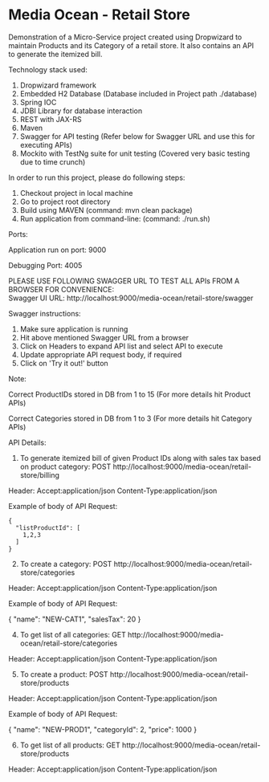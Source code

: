 # Media Ocean - Retail Store

Demonstration of a Micro-Service project created using Dropwizard to maintain Products and its Category of a retail store. 
It also contains an API to generate the itemized bill.  

Technology stack used:
1) Dropwizard framework
2) Embedded H2 Database (Database included in Project path ./database)
2) Spring IOC
3) JDBI Library for database interaction
4) REST with JAX-RS
5) Maven
6) Swagger for API testing (Refer below for Swagger URL and use this for executing APIs)
7) Mockito with TestNg suite for unit testing (Covered very basic testing due to time crunch)

In order to run this project, please do following steps:
1) Checkout project in local machine
2) Go to project root directory
3) Build using MAVEN (command:  mvn clean package)
4) Run application from command-line: (command:  ./run.sh) 

Ports:

Application run on port: 9000

Debugging Port: 4005

PLEASE USE FOLLOWING SWAGGER URL TO TEST ALL APIs FROM A BROWSER FOR CONVENIENCE:  
Swagger UI URL: http://localhost:9000/media-ocean/retail-store/swagger 

Swagger instructions:
 
1) Make sure application is running
2) Hit above mentioned Swagger URL from a browser
3) Click on Headers to expand API list and select API to execute
4) Update appropriate API request body, if required
5) Click on 'Try it out!' button


Note: 

Correct ProductIDs stored in DB from 1 to 15 (For more details hit Product APIs)

Correct Categories stored in DB from 1 to 3 (For more details hit Category APIs)

API Details:
1) To generate itemized bill of given Product IDs along with sales tax based on product category:
 POST    http://localhost:9000/media-ocean/retail-store/billing
 
 Header:
  Accept:application/json
  Content-Type:application/json  
  
 Example of body of API Request:
    
    {
      "listProductId": [
        1,2,3
      ]
    }
          
2) To create a category:
 POST    http://localhost:9000/media-ocean/retail-store/categories
 
 Header:
  Accept:application/json
  Content-Type:application/json
   
 Example of body of API Request:
 
 {
   "name": "NEW-CAT1",
   "salesTax": 20
 }

4) To get list of all categories:
 GET    http://localhost:9000/media-ocean/retail-store/categories
 
 Header:
  Accept:application/json
  Content-Type:application/json

 
5) To create a product:
 POST     http://localhost:9000/media-ocean/retail-store/products
 
 Header:
  Accept:application/json
  Content-Type:application/json
 
 Example of body of API Request:
 
 {
   "name": "NEW-PROD1",
   "categoryId": 2,
   "price": 1000
 }
 
 6) To get list of all products:
 GET http://localhost:9000/media-ocean/retail-store/products
 
 Header:
  Accept:application/json
  Content-Type:application/json